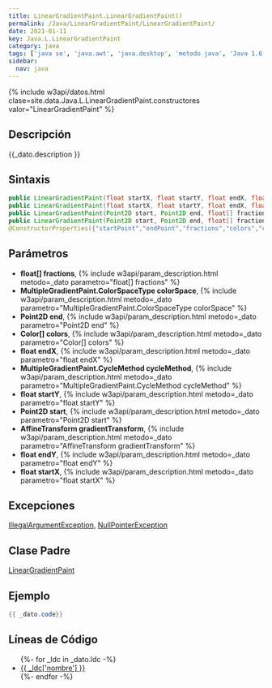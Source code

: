 ```yaml
---
title: LinearGradientPaint.LinearGradientPaint()
permalink: /Java/LinearGradientPaint/LinearGradientPaint/
date: 2021-01-11
key: Java.L.LinearGradientPaint
category: java
tags: ['java se', 'java.awt', 'java.desktop', 'metodo java', 'Java 1.6']
sidebar: 
  nav: java
---
```


{% include w3api/datos.html clase=site.data.Java.L.LinearGradientPaint.constructores valor="LinearGradientPaint" %}

## Descripción
{{_dato.description }}

## Sintaxis
~~~java
public LinearGradientPaint(float startX, float startY, float endX, float endY, float[] fractions, Color[] colors)
public LinearGradientPaint(float startX, float startY, float endX, float endY, float[] fractions, Color[] colors, MultipleGradientPaint.CycleMethod cycleMethod)
public LinearGradientPaint(Point2D start, Point2D end, float[] fractions, Color[] colors)
public LinearGradientPaint(Point2D start, Point2D end, float[] fractions, Color[] colors, MultipleGradientPaint.CycleMethod cycleMethod)
@ConstructorProperties({"startPoint","endPoint","fractions","colors","cycleMethod","colorSpace","transform"}) public LinearGradientPaint(Point2D start, Point2D end, float[] fractions, Color[] colors, MultipleGradientPaint.CycleMethod cycleMethod, MultipleGradientPaint.ColorSpaceType colorSpace, AffineTransform gradientTransform)
~~~

## Parámetros
* **float[] fractions**,  {% include w3api/param_description.html metodo=_dato parametro="float[] fractions" %}
* **MultipleGradientPaint.ColorSpaceType colorSpace**,  {% include w3api/param_description.html metodo=_dato parametro="MultipleGradientPaint.ColorSpaceType colorSpace" %}
* **Point2D end**,  {% include w3api/param_description.html metodo=_dato parametro="Point2D end" %}
* **Color[] colors**,  {% include w3api/param_description.html metodo=_dato parametro="Color[] colors" %}
* **float endX**,  {% include w3api/param_description.html metodo=_dato parametro="float endX" %}
* **MultipleGradientPaint.CycleMethod cycleMethod**,  {% include w3api/param_description.html metodo=_dato parametro="MultipleGradientPaint.CycleMethod cycleMethod" %}
* **float startY**,  {% include w3api/param_description.html metodo=_dato parametro="float startY" %}
* **Point2D start**,  {% include w3api/param_description.html metodo=_dato parametro="Point2D start" %}
* **AffineTransform gradientTransform**,  {% include w3api/param_description.html metodo=_dato parametro="AffineTransform gradientTransform" %}
* **float endY**,  {% include w3api/param_description.html metodo=_dato parametro="float endY" %}
* **float startX**,  {% include w3api/param_description.html metodo=_dato parametro="float startX" %}

## Excepciones
[IllegalArgumentException](/Java/IllegalArgumentException/), [NullPointerException](/Java/NullPointerException/)

## Clase Padre
[LinearGradientPaint](/Java/LinearGradientPaint/)

## Ejemplo
~~~java
{{ _dato.code}}
~~~

## Líneas de Código
<ul>
{%- for _ldc in _dato.ldc -%}
   <li>
       <a href="{{_ldc['url'] }}">{{ _ldc['nombre'] }}</a>
   </li>
{%- endfor -%}
</ul>

